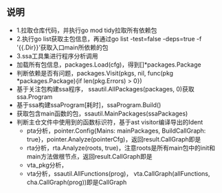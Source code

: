 ## 说明

-  1.拉取仓库代码，并执行go mod tidy拉取所有依赖包
-  2.执行go list获取主包信息，再通过go list -test=false -deps=true -f '{{.Dir}}'获取入口main所依赖的包
-  3.ssa工具集进行程序分析调用
  - 加载所有包信息，packages.Load(cfg)，得到[]*packages.Package
  - 判断依赖是否有问题，packages.Visit(pkgs, nil, func(pkg *packages.Package){if len(pkg.Errors) > 0})
  - 基于关注包构建ssa程序， ssautil.AllPackages(packages, 0)获取ssa.Program
  - 基于ssa构建ssaProgram[耗时]，ssaProgram.Build()
  - 获取包含main函数的包，ssautil.MainPackages(ssaPackages)
  - 判断主仓文件中使用到的函数标识符，基于ast visitor编译导出的Ident
    - pta分析，pointer.Config{Mains: mainPackages, BuildCallGraph: true}，pointer.Analyze(pointerCfg)，返回result.CallGraph即是
    - rta分析，rta.Analyze(roots, true)，注意roots是所有main包中的init和main方法做根节点，返回result.CallGraph即是
    - vta_pkg分析，
    - vta分析，ssautil.AllFunctions(prog)， vta.CallGraph(allFunctions, cha.CallGraph(prog))即是CallGraph